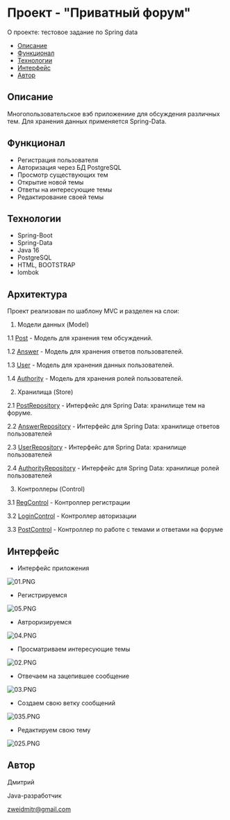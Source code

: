 # Проект -  "Приватный форум"
О проекте: тестовое задание по Spring data

* [Описание](#описание)
* [Функционал](#функционал)
* [Технологии](#технологии)
* [Интерфейс](#интерфейс)
* [Автор](#автор)

 ## Описание 
Многопользовательское вэб приложениие для обсуждения различных тем.
Для хранения данных применяется Spring-Data.

 ## Функционал
* Регистрация пользователя
* Авторизация через БД PostgreSQL
* Просмотр существующих тем
* Открытие новой темы
* Ответы на интересующие темы
* Редактирование своей темы

## Технологии
* Spring-Boot
* Spring-Data
* Java 16
* PostgreSQL
* HTML, BOOTSTRAP
* lombok

## Архитектура
Проект реализован по шаблону MVC и разделен на слои:


1. Модели данных (Model)

1.1 [Post](src/main/java/ru/job4j/forum/model/Post.java) -
Модель для хранения тем обсуждений.

1.2 [Answer](src/main/java/ru/job4j/forum/model/Answer.java) -
Модель для хранения ответов пользователей.

1.3 [User](src/main/java/ru/job4j/forum/model/User.java) -
Модель для хранения данных пользователей.

1.4 [Authority](src/main/java/ru/job4j/forum/model/Authority.java) -
Модель для хранения ролей пользователей.

2. Хранилища (Store)

2.1 [PostRepository](src/main/java/ru/job4j/forum/repository/data/PostRepository.java) - 
Интерфейс для Spring Data: хранилище тем на форуме.

2.2 [AnswerRepository](src/main/java/ru/job4j/forum/repository/data/AnswerRepository.java) -
Интерфейс для Spring Data: хранилище ответов пользователей

2.3 [UserRepository](src/main/java/ru/job4j/forum/repository/data/UserRepository.java) -
Интерфейс для Spring Data: хранилище пользователей

2.4 [AuthorityRepository](src/main/java/ru/job4j/forum/repository/data/AuthorityRepository.java) -
Интерфейс для Spring Data: хранилище ролей пользователей

3. Контроллеры (Control)

3.1 [RegControl](src/main/java/ru/job4j/forum/control/RegControl.java) -
Контроллер регистрации

3.2 [LoginControl](src/main/java/ru/job4j/forum/control/LoginControl.java) - 
Контроллер авторизации

3.3 [PostControl](src/main/java/ru/job4j/forum/control/PostControl.java) - 
Контроллер по работе с темами и ответами на форуме


## Интерфейс 
* Интерфейс приложения

![01.PNG](src/main/resources/img/01.JPG)

* Регистрируемся

![05.PNG](src/main/resources/img/05.JPG)

* Автроризируемся

![04.PNG](src/main/resources/img/04.JPG)

* Просматриваем интересующие темы

![02.PNG](src/main/resources/img/02.JPG)

* Отвечаем на зацепившее сообщение

![03.PNG](src/main/resources/img/03.JPG)

* Создаем свою ветку сообщений

![035.PNG](src/main/resources/img/035.JPG)

* Редактируем свою тему

 ![025.PNG](src/main/resources/img/025.JPG)

## Автор
Дмитрий 

Java-разработчик

zweidmitr@gmail.com